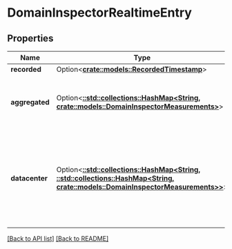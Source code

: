 # DomainInspectorRealtimeEntry

## Properties

Name | Type | Description | Notes
------------ | ------------- | ------------- | -------------
**recorded** | Option<[**crate::models::RecordedTimestamp**](RecordedTimestamp.md)> |  | 
**aggregated** | Option<[**::std::collections::HashMap&lt;String, crate::models::DomainInspectorMeasurements&gt;**](DomainInspectorMeasurements.md)> | Groups [measurements](#measurements-data-model) by backend name and then by IP address. | 
**datacenter** | Option<[**::std::collections::HashMap&lt;String, ::std::collections::HashMap&lt;String, crate::models::DomainInspectorMeasurements&gt;&gt;**](Map.md)> | Groups [measurements](#measurements-data-model) by POP, then backend name, and then IP address. See the [POPs API](https://www.fastly.com/documentation/reference/api/utils/pops/) for details about POP identifiers. | 

[[Back to API list]](../README.md#documentation-for-api-endpoints) [[Back to README]](../README.md)


